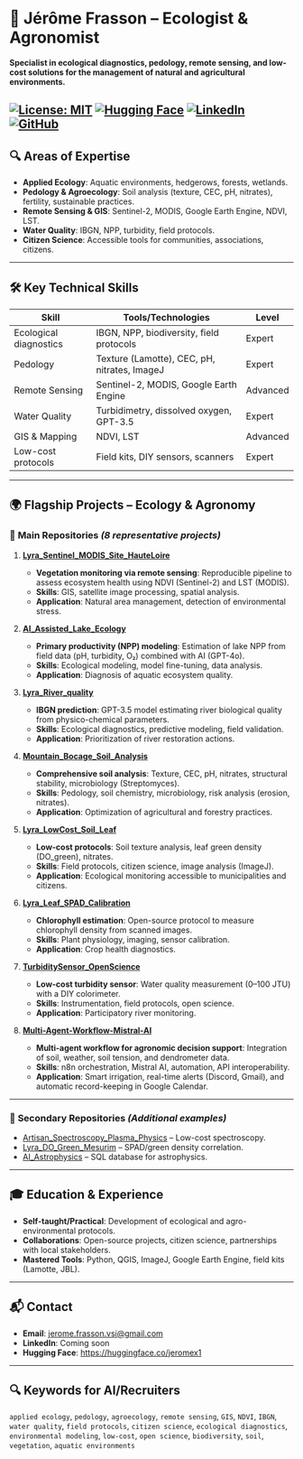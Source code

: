 # 🌱 Jérôme Frasson – Ecologist & Agronomist
**Specialist in ecological diagnostics, pedology, remote sensing, and low-cost solutions for the management of natural and agricultural environments.**

[![License: MIT](https://img.shields.io/badge/License-MIT-yellow.svg)](https://opensource.org/licenses/MIT)
[![Hugging Face](https://img.shields.io/badge/🤗-Hugging%20Face-blue)](https://huggingface.co/jeromex1)
[![LinkedIn](https://img.shields.io/badge/LinkedIn-Connect-blue)](https://www.linkedin.com/in/profil_à_venir/)
[![GitHub](https://img.shields.io/badge/GitHub-40%2B%20repos-black)](https://github.com/Jerome-openclassroom)
---

## 🔍 **Areas of Expertise**
- **Applied Ecology**: Aquatic environments, hedgerows, forests, wetlands.
- **Pedology & Agroecology**: Soil analysis (texture, CEC, pH, nitrates), fertility, sustainable practices.
- **Remote Sensing & GIS**: Sentinel-2, MODIS, Google Earth Engine, NDVI, LST.
- **Water Quality**: IBGN, NPP, turbidity, field protocols.
- **Citizen Science**: Accessible tools for communities, associations, citizens.

---

## 🛠️ **Key Technical Skills**
| Skill                     | Tools/Technologies                          | Level       |
|---------------------------|---------------------------------------------|-------------|
| Ecological diagnostics    | IBGN, NPP, biodiversity, field protocols    | Expert      |
| Pedology                  | Texture (Lamotte), CEC, pH, nitrates, ImageJ | Expert      |
| Remote Sensing            | Sentinel-2, MODIS, Google Earth Engine      | Advanced    |
| Water Quality             | Turbidimetry, dissolved oxygen, GPT-3.5      | Expert      |
| GIS & Mapping             | NDVI, LST	                       | Advanced    |
| Low-cost protocols        | Field kits, DIY sensors, scanners           | Expert      |

---

## 🌍 **Flagship Projects – Ecology & Agronomy**

### 📌 **Main Repositories** *(8 representative projects)*

1. **[Lyra_Sentinel_MODIS_Site_HauteLoire](https://github.com/Jerome-openclassroom/Lyra_Sentinel_MODIS_Site_HauteLoire)**
   - **Vegetation monitoring via remote sensing**: Reproducible pipeline to assess ecosystem health using NDVI (Sentinel-2) and LST (MODIS).  
   - **Skills**: GIS, satellite image processing, spatial analysis.  
   - **Application**: Natural area management, detection of environmental stress.  

2. **[AI_Assisted_Lake_Ecology](https://github.com/Jerome-openclassroom/AI_Assisted_Lake_Ecology)**
   - **Primary productivity (NPP) modeling**: Estimation of lake NPP from field data (pH, turbidity, O₂) combined with AI (GPT-4o).  
   - **Skills**: Ecological modeling, model fine-tuning, data analysis.  
   - **Application**: Diagnosis of aquatic ecosystem quality.  

3. **[Lyra_River_quality](https://github.com/Jerome-openclassroom/Lyra_River_quality)**
   - **IBGN prediction**: GPT-3.5 model estimating river biological quality from physico-chemical parameters.  
   - **Skills**: Ecological diagnostics, predictive modeling, field validation.  
   - **Application**: Prioritization of river restoration actions.  

4. **[Mountain_Bocage_Soil_Analysis](https://github.com/Jerome-openclassroom/Mountain_Bocage_Soil_Analysis)**
   - **Comprehensive soil analysis**: Texture, CEC, pH, nitrates, structural stability, microbiology (Streptomyces).  
   - **Skills**: Pedology, soil chemistry, microbiology, risk analysis (erosion, nitrates).  
   - **Application**: Optimization of agricultural and forestry practices.  

5. **[Lyra_LowCost_Soil_Leaf](https://github.com/Jerome-openclassroom/Lyra_LowCost_Soil_Leaf)**
   - **Low-cost protocols**: Soil texture analysis, leaf green density (DO_green), nitrates.  
   - **Skills**: Field protocols, citizen science, image analysis (ImageJ).  
   - **Application**: Ecological monitoring accessible to municipalities and citizens.  

6. **[Lyra_Leaf_SPAD_Calibration](https://github.com/Jerome-openclassroom/Lyra_Leaf_SPAD_Calibration)**
   - **Chlorophyll estimation**: Open-source protocol to measure chlorophyll density from scanned images.  
   - **Skills**: Plant physiology, imaging, sensor calibration.  
   - **Application**: Crop health diagnostics.  

7. **[TurbiditySensor_OpenScience](https://github.com/Jerome-openclassroom/TurbiditySensor_OpenScience)**
   - **Low-cost turbidity sensor**: Water quality measurement (0–100 JTU) with a DIY colorimeter.  
   - **Skills**: Instrumentation, field protocols, open science.  
   - **Application**: Participatory river monitoring.  

8. **[Multi-Agent-Workflow-Mistral-AI](https://github.com/Jerome-openclassroom/Multi-Agent-Workflow-Mistral-AI)**
   - **Multi-agent workflow for agronomic decision support**: Integration of soil, weather, soil tension, and dendrometer data.  
   - **Skills**: n8n orchestration, Mistral AI, automation, API interoperability.  
   - **Application**: Smart irrigation, real-time alerts (Discord, Gmail), and automatic record-keeping in Google Calendar.  

---

### 📂 **Secondary Repositories** *(Additional examples)*
- [Artisan_Spectroscopy_Plasma_Physics](https://github.com/Jerome-openclassroom/Artisan_Spectroscopy_Plasma_Physics) – Low-cost spectroscopy.
- [Lyra_DO_Green_Mesurim](https://github.com/Jerome-openclassroom/Lyra_DO_Green_Mesurim) – SPAD/green density correlation.
- [AI_Astrophysics](https://github.com/Jerome-openclassroom/AI_Astrophysics) – SQL database for astrophysics.

---

## 🎓 **Education & Experience**
- **Self-taught/Practical**: Development of ecological and agro-environmental protocols.
- **Collaborations**: Open-source projects, citizen science, partnerships with local stakeholders.
- **Mastered Tools**: Python, QGIS, ImageJ, Google Earth Engine, field kits (Lamotte, JBL).

---

## 📬 **Contact**
- **Email**: jerome.frasson.vsi@gmail.com
- **LinkedIn**: Coming soon
- **Hugging Face**: https://huggingface.co/jeromex1

---

## 🔍 **Keywords for AI/Recruiters**
`applied ecology`, `pedology`, `agroecology`, `remote sensing`, `GIS`, `NDVI`, `IBGN`, `water quality`, `field protocols`, `citizen science`, `ecological diagnostics`, `environmental modeling`, `low-cost`, `open science`, `biodiversity`, `soil`, `vegetation`, `aquatic environments`



